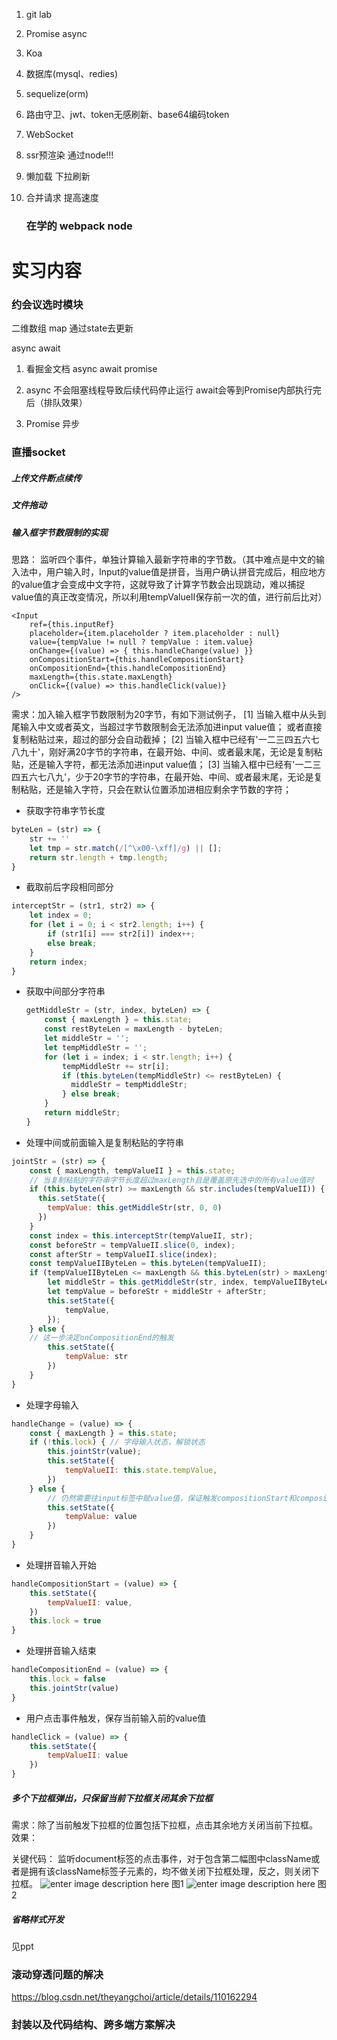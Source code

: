 1. git lab 

2. Promise async

3. Koa

4. 数据库(mysql、redies)

5. sequelize(orm)

6. 路由守卫、jwt、token无感刷新、base64编码token

7. WebSocket

8. ssr预渲染 通过node!!!

9. 懒加载 下拉刷新

10. 合并请求 提高速度

    

    ### 在学的  webpack node 



# 实习内容



### 约会议选时模块

二维数组 map 通过state去更新



async await

1. 看掘金文档 async await promise

2. async 不会阻塞线程导致后续代码停止运行  await会等到Promise内部执行完后（排队效果）
3. Promise 异步







































### 直播socket

##### 上传文件断点续传

##### 文件拖动

##### 输入框字节数限制的实现

思路：
监听四个事件，单独计算输入最新字符串的字节数。（其中难点是中文的输入法中，用户输入时，Input的value值是拼音，当用户确认拼音完成后，相应地方的value值才会变成中文字符，这就导致了计算字节数会出现跳动，难以捕捉value值的真正改变情况，所以利用tempValueII保存前一次的值，进行前后比对）

 

```React
<Input
    ref={this.inputRef}
    placeholder={item.placeholder ? item.placeholder : null}
    value={tempValue != null ? tempValue : item.value}
    onChange={(value) => { this.handleChange(value) }}
    onCompositionStart={this.handleCompositionStart}
    onCompositionEnd={this.handleCompositionEnd}
    maxLength={this.state.maxLength}
    onClick={(value) => this.handleClick(value)}
/>
```

需求：加入输入框字节数限制为20字节，有如下测试例子，
[1] 当输入框中从头到尾输入中文或者英文，当超过字节数限制会无法添加进input value值；
或者直接复制粘贴过来，超过的部分会自动截掉；
[2] 当输入框中已经有'一二三四五六七八九十'，刚好满20字节的字符串，在最开始、中间、或者最末尾，无论是复制粘贴，还是输入字符，都无法添加进input value值；
[3] 当输入框中已经有'一二三四五六七八九'，少于20字节的字符串，在最开始、中间、或者最末尾，无论是复制粘贴，还是输入字符，只会在默认位置添加进相应剩余字节数的字符；

- 获取字符串字节长度

```javascript
byteLen = (str) => {
    str += ''
    let tmp = str.match(/[^\x00-\xff]/g) || [];
    return str.length + tmp.length;
}
```

- 截取前后字段相同部分

```javascript
interceptStr = (str1, str2) => {
    let index = 0;
    for (let i = 0; i < str2.length; i++) {
        if (str1[i] === str2[i]) index++;
        else break;
    }
    return index;
}
```

- 获取中间部分字符串

  ```javascript
  getMiddleStr = (str, index, byteLen) => {
      const { maxLength } = this.state;
      const restByteLen = maxLength - byteLen;
      let middleStr = '';
      let tempMiddleStr = '';
      for (let i = index; i < str.length; i++) {
          tempMiddleStr += str[i];
          if (this.byteLen(tempMiddleStr) <= restByteLen) {
          	middleStr = tempMiddleStr;
          } else break;
      }
      return middleStr;
  }
  ```

  

- 处理中间或前面输入是复制粘贴的字符串

```javascript
jointStr = (str) => {
    const { maxLength, tempValueII } = this.state;
    // 当复制粘贴的字符串字节长度超过maxLength且是覆盖原先选中的所有value值时
    if (this.byteLen(str) >= maxLength && str.includes(tempValueII)) {
      this.setState({
        tempValue: this.getMiddleStr(str, 0, 0)
      })
    }
    const index = this.interceptStr(tempValueII, str);
    const beforeStr = tempValueII.slice(0, index);
    const afterStr = tempValueII.slice(index);
    const tempValueIIByteLen = this.byteLen(tempValueII);
    if (tempValueIIByteLen <= maxLength && this.byteLen(str) > maxLength) {
        let middleStr = this.getMiddleStr(str, index, tempValueIIByteLen);
        let tempValue = beforeStr + middleStr + afterStr;
        this.setState({
        	tempValue,
        });
    } else {
    // 这一步决定onCompositionEnd的触发
        this.setState({
        	tempValue: str
        })
    }
}
```

- 处理字母输入

```javascript
handleChange = (value) => {
	const { maxLength } = this.state;
    if (!this.lock) { // 字母输入状态，解锁状态
        this.jointStr(value);
        this.setState({
        	tempValueII: this.state.tempValue,
        })
    } else {
        // 仍然需要往input标签中赋value值，保证触发compositionStart和compositionEnd事件
        this.setState({
        	tempValue: value
        })
    }
}
```

- 处理拼音输入开始

```javascript
handleCompositionStart = (value) => {
    this.setState({
    	tempValueII: value,
    })
    this.lock = true
}
```

- 处理拼音输入结束

```javascript
handleCompositionEnd = (value) => {
    this.lock = false
    this.jointStr(value)
}
```

- 用户点击事件触发，保存当前输入前的value值

```javascript
handleClick = (value) => {
    this.setState({
    	tempValueII: value
    })
}
```



##### 多个下拉框弹出，只保留当前下拉框关闭其余下拉框

需求：除了当前触发下拉框的位置包括下拉框，点击其余地方关闭当前下拉框。
效果：

关键代码：
监听document标签的点击事件，对于包含第二幅图中className或者是拥有该className标签子元素的，均不做关闭下拉框处理，反之，则关闭下拉框。
![enter image description here](http://tapd.woa.com/tfl/pictures/202201/tapd_20380392_1642519158_27.png)
图1
![enter image description here](http://tapd.woa.com/tfl/pictures/202201/tapd_20380392_1642519232_83.png)
图2

##### 省略样式开发

见ppt

### 滚动穿透问题的解决

https://blog.csdn.net/theyangchoi/article/details/110162294
### 封装以及代码结构、跨多端方案解决





## 

